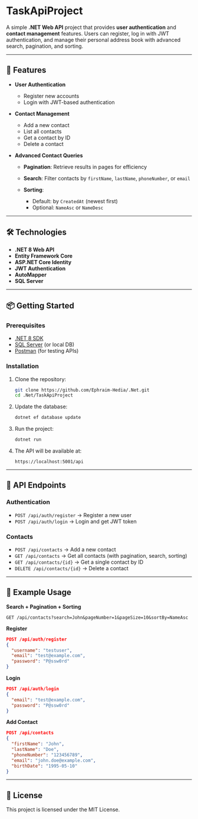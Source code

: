 # TaskApiProject

A simple **.NET Web API** project that provides **user authentication** and **contact management** features.
Users can register, log in with JWT authentication, and manage their personal address book with advanced search, pagination, and sorting.

---

## 🚀 Features

* **User Authentication**

  * Register new accounts
  * Login with JWT-based authentication
* **Contact Management**

  * Add a new contact
  * List all contacts
  * Get a contact by ID
  * Delete a contact
* **Advanced Contact Queries**

  * **Pagination**: Retrieve results in pages for efficiency
  * **Search**: Filter contacts by `firstName`, `lastName`, `phoneNumber`, or `email`
  * **Sorting**:

    * Default: by `CreatedAt` (newest first)
    * Optional: `NameAsc` or `NameDesc`

---

## 🛠 Technologies

* **.NET 8 Web API**
* **Entity Framework Core**
* **ASP.NET Core Identity**
* **JWT Authentication**
* **AutoMapper**
* **SQL Server**

---

## 📦 Getting Started

### Prerequisites

* [.NET 8 SDK](https://dotnet.microsoft.com/download)
* [SQL Server](https://www.microsoft.com/en-us/sql-server) (or local DB)
* [Postman](https://www.postman.com/) (for testing APIs)

### Installation

1. Clone the repository:

   ```bash
   git clone https://github.com/Ephraim-Hedia/.Net.git
   cd .Net/TaskApiProject
   ```

2. Update the database:

   ```bash
   dotnet ef database update
   ```

3. Run the project:

   ```bash
   dotnet run
   ```

4. The API will be available at:

   ```
   https://localhost:5001/api
   ```

---

## 🔑 API Endpoints

### Authentication

* `POST /api/auth/register` → Register a new user
* `POST /api/auth/login` → Login and get JWT token

### Contacts

* `POST /api/contacts` → Add a new contact
* `GET /api/contacts` → Get all contacts (with pagination, search, sorting)
* `GET /api/contacts/{id}` → Get a single contact by ID
* `DELETE /api/contacts/{id}` → Delete a contact

---

## 📖 Example Usage

**Search + Pagination + Sorting**

```
GET /api/contacts?search=John&pageNumber=1&pageSize=10&sortBy=NameAsc
```

**Register**

```json
POST /api/auth/register
{
  "username": "testuser",
  "email": "test@example.com",
  "password": "P@ssw0rd"
}
```

**Login**

```json
POST /api/auth/login
{
  "email": "test@example.com",
  "password": "P@ssw0rd"
}
```

**Add Contact**

```json
POST /api/contacts
{
  "firstName": "John",
  "lastName": "Doe",
  "phoneNumber": "123456789",
  "email": "john.doe@example.com",
  "birthDate": "1995-05-10"
}
```

---

## 📜 License

This project is licensed under the MIT License.
